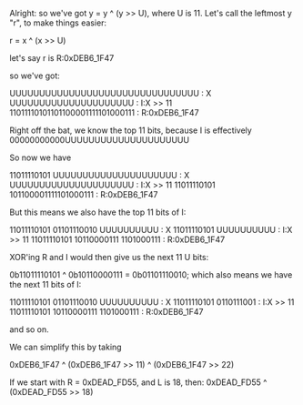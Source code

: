 Alright: so we've got y = y ^ (y >> U), where U is 11.
Let's call the leftmost y "r", to make things easier:

r = x ^ (x >> U)

let's say r is R:0xDEB6_1F47

so we've got:

UUUUUUUUUUUUUUUUUUUUUUUUUUUUUUUU : X
           UUUUUUUUUUUUUUUUUUUUU : I:X >> 11
11011110101101100001111101000111 : R:0xDEB6_1F47

Right off the bat, we know the top 11 bits, because I is effectively
00000000000UUUUUUUUUUUUUUUUUUUUU

So now we have

11011110101 UUUUUUUUUUUUUUUUUUUUU : X
            UUUUUUUUUUUUUUUUUUUUU : I:X >> 11
11011110101 101100001111101000111 : R:0xDEB6_1F47

But this means we also have the top 11 bits of I:
                        
11011110101 01101110010 UUUUUUUUUU : X
            11011110101 UUUUUUUUUU : I:X >> 11
11011110101 10110000111 1101000111 : R:0xDEB6_1F47

XOR'ing R and I would then give us the next 11 U bits:

0b11011110101 ^ 0b10110000111 = 0b01101110010; which also means
we have the next 11 bits of I:

11011110101 01101110010 UUUUUUUUUU : X
            11011110101 0110111001 : I:X >> 11
11011110101 10110000111 1101000111 : R:0xDEB6_1F47

and so on.

We can simplify this by taking

0xDEB6_1F47 ^ (0xDEB6_1F47 >> 11) ^ (0xDEB6_1F47 >> 22)


If we start with R = 0xDEAD_FD55, and L is 18, then:
0xDEAD_FD55 ^ (0xDEAD_FD55 >> 18)